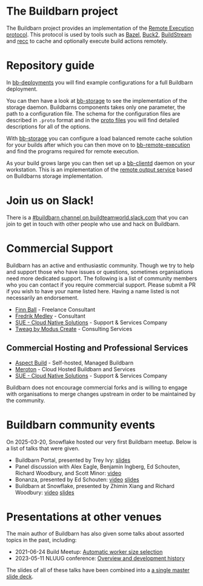 # The Buildbarn project

The Buildbarn project provides an implementation of the
[Remote Execution protocol](https://github.com/bazelbuild/remote-apis).
This protocol is used by tools such as [Bazel](https://bazel.build/),
[Buck2](https://buck2.build/),
[BuildStream](https://wiki.gnome.org/Projects/BuildStream/) and
[recc](https://gitlab.com/bloomberg/recc) to cache and optionally
execute build actions remotely.

# Repository guide

In [bb-deployments](https://github.com/buildbarn/bb-deployments) you will find
example configurations for a full Buildbarn deployment.

You can then have a look at [bb-storage](https://github.com/buildbarn/bb-storage)
to see the implementation of the storage daemon. Buildbarns components takes
only one parameter, the path to a configuration file. The schema for the
configuration files are described in `.proto` format and in the
[proto files](https://github.com/buildbarn/bb-storage/tree/master/pkg/proto/configuration)
you will find detailed descriptions for all of the options.

With [bb-storage](https://github.com/buildbarn/bb-storage) you can configure
a load balanced remote cache solution for your builds after which you can then
move on to [bb-remote-execution](https://github.com/buildbarn/bb-remote-execution)
and find the programs required for remote execution.

As your build grows large you can then set up a
[bb-clientd](https://github.com/buildbarn/bb-clientd) daemon on your workstation.
This is an implementation of the
[remote output service](https://github.com/bazelbuild/bazel/pull/12823/) based
on Buildbarns storage implementation.

# Join us on Slack!

There is a [#buildbarn channel on buildteamworld.slack.com](https://join.slack.com/t/buildteamworld/shared_invite/zt-3epswjmkj-bsCAPUtTmXEtlPcBl5C_lQ)
that you can join to get in touch with other people who use and hack on
Buildbarn.

# Commercial Support

Buildbarn has an active and enthusiastic community. Though we try to help and
support those who have issues or questions, sometimes organisations need more
dedicated support. The following is a list of community members who you can
contact if you require commercial support. Please submit a PR if you wish to
have your name listed here. Having a name listed is not necessarily an
endorsement.

- [Finn Ball](mailto:finn.ball@codificasolutions.com) - Freelance Consultant
- [Fredrik Medley](mailto:fredrik@meroton.com) - Consultant
- [SUE - Cloud Native Solutions](mailto:sales@sue.eu) - Support & Services Company
- [Tweag by Modus Create](https://www.tweag.io/) - Consulting Services

## Commercial Hosting and Professional Services

- [Aspect Build](https://www.aspect.build/managed-buildbarn) - Self-hosted, Managed Buildbarn
- [Meroton](https://www.meroton.com/services/) - Cloud Hosted Buildbarn and Services
- [SUE - Cloud Native Solutions](https://sue.eu/services/) - Support & Services Company

Buildbarn does not encourage commercial forks and is willing to engage with
organisations to merge changes upstream in order to be maintained by the
community.

# Buildbarn community events

On 2025-03-20, Snowflake hosted our very first Buildbarn meetup. Below
is a list of talks that were given.

- Buildbarn Portal, presented by Trey Ivy: [slides](https://docs.google.com/presentation/d/1RT47sXQBfJ4Su8pSlavkA06G3Ifju8QUG92-ITj1U54/edit?usp=sharing)
- Panel discussion with Alex Eagle, Benjamin Ingberg, Ed Schouten, Richard Woodbury, and Scott Minor: [video](https://www.youtube.com/watch?v=fl71fFb4m00)
- Bonanza, presented by Ed Schouten: [video](https://www.youtube.com/watch?v=OuFK-Dh9PUM) [slides](https://docs.google.com/presentation/d/1uh6CxvvziQunw55e_bs1Juz3jfaiE-QJVs2DCfeMeTw/edit?usp=sharing)
- Buildbarn at Snowflake, presented by Zhimin Xiang and Richard Woodbury: [video](https://www.youtube.com/watch?v=r1abzbs3m1s) [slides](https://docs.google.com/presentation/d/1BVcy_C1Rp-lsuoIz7stCiSYrPLpWllUIrmKfMR2G8hQ/edit?usp=sharing)

# Presentations at other venues

The main author of Buildbarn has also given some talks about assorted
topics in the past, including:

- 2021-06-24 Build Meetup: [Automatic worker size selection](https://www.youtube.com/watch?v=3eKVBwlAHsk)
- 2023-05-11 NLUUG conference: [Overview and development history](https://www.youtube.com/watch?v=2_AFPEP4Ewg)

The slides of all of these talks have been combined into a
[a single master slide deck](https://docs.google.com/presentation/d/1QhEmrpujMyU_HMdLbTfYN-qzihFo6ZYEjY7k94EBhiw/edit?usp=sharing).
